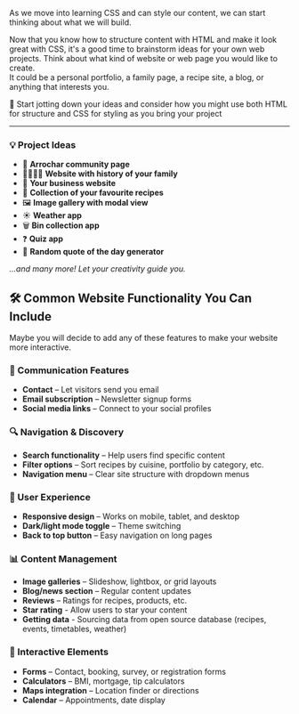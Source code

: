As we move into learning CSS and can style our content, we can start thinking about what we will build.  
  
Now that you know how to structure content with HTML and make it look great with CSS, it's a good time to brainstorm ideas for your own web projects. Think about what kind of website or web page you would like to create.  
It could be a personal portfolio, a family page, a recipe site, a blog, or anything that interests you.

📝 Start jotting down your ideas and consider how you 
might use both HTML for structure and CSS for styling 
as you bring your project


---

### 💡 Project Ideas

- 🏡 **Arrochar community page**
- 👨‍👩‍👧‍👦 **Website with history of your family**
- 💼 **Your business website**
- 🍲 **Collection of your favourite recipes**
- 🖼️ **Image gallery with modal view**
- ☀️ **Weather app**
- 🗑️ **Bin collection app**
- ❓ **Quiz app**
- 💬 **Random quote of the day generator**

*...and many more! Let your creativity guide you.*


## 🛠️ Common Website Functionality You Can Include

Maybe you will decide to add any of these features to make your website more interactive. 

### 📧 Communication Features
- **Contact** – Let visitors send you email
- **Email subscription** – Newsletter signup forms
- **Social media links** – Connect to your social profiles

### 🔍 Navigation & Discovery
- **Search functionality** – Help users find specific content
- **Filter options** – Sort recipes by cuisine, portfolio by category, etc.
- **Navigation menu** – Clear site structure with dropdown menus

### 📱 User Experience
- **Responsive design** – Works on mobile, tablet, and desktop
- **Dark/light mode toggle** – Theme switching
- **Back to top button** – Easy navigation on long pages

### 📊 Content Management
- **Image galleries** – Slideshow, lightbox, or grid layouts
- **Blog/news section** – Regular content updates
- **Reviews** – Ratings for recipes, products, etc.
- **Star rating** - Allow users to star your content
- **Getting data** - Sourcing data from open source database (recipes, events, timetables, weather)

### 🎯 Interactive Elements
- **Forms** – Contact, booking, survey, or registration forms
- **Calculators** – BMI, mortgage, tip calculators
- **Maps integration** – Location finder or directions
- **Calendar** – Appointments, date display
